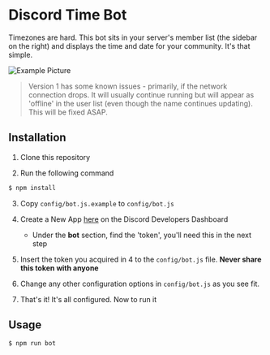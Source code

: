 # Discord Time Bot

Timezones are hard. This bot sits in your server's member list (the sidebar on the right) and displays the time and date for your community. It's that simple.

![Example Picture](https://i.imgur.com/oSi8lhK.png)

 > Version 1 has some known issues - primarily, if the network connection drops. It will usually continue running but will appear as 'offline' in the user list (even though the name continues updating). This will be fixed ASAP.

## Installation

1. Clone this repository

2. Run the following command
```sh
$ npm install
```

3. Copy `config/bot.js.example` to `config/bot.js`

4. Create a New App [here](https://discordapp.com/developers/applications/me) on the Discord Developers Dashboard

    * Under the **bot** section, find the 'token', you'll need this in the next step

5. Insert the token you acquired in 4 to the `config/bot.js` file. **Never share this token with anyone**

6. Change any other configuration options in `config/bot.js` as you see fit.

7. That's it! It's all configured. Now to run it

## Usage

```js
$ npm run bot
```